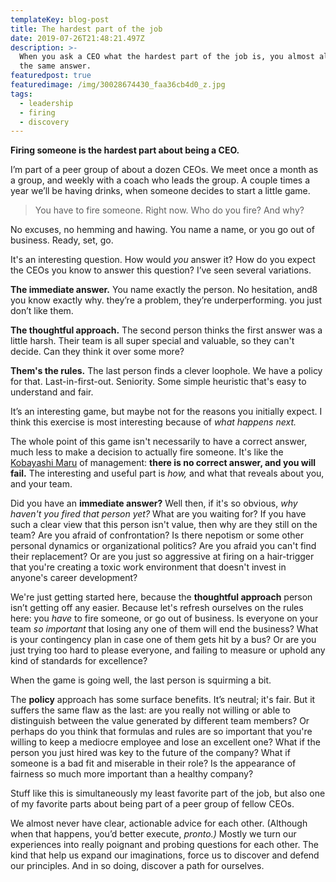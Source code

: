```yaml
---
templateKey: blog-post
title: The hardest part of the job
date: 2019-07-26T21:48:21.497Z
description: >-
  When you ask a CEO what the hardest part of the job is, you almost always get
  the same answer.
featuredpost: true
featuredimage: /img/30028674430_faa36cb4d0_z.jpg
tags:
  - leadership
  - firing
  - discovery
---
```

**Firing someone is the hardest part about being a CEO.**

I’m part of a peer group of about a dozen CEOs. We meet once a month as a group, and weekly with a coach who leads the group. A couple times a year we’ll be having drinks, when someone decides to start a little game.

> You have to fire someone. Right now. Who do you fire? And why?

No excuses, no hemming and hawing. You name a name, or you go out of business. Ready, set, go.

It's an interesting question. How would _you_ answer it? How do you expect the CEOs you know to answer this question? I’ve seen several variations.

**The immediate answer.** You name exactly the person. No hesitation, and8 you know exactly why. they’re a problem, they’re underperforming. you just don’t like them.

**The thoughtful approach.** The second person thinks the first answer was a little harsh. Their team is all super special and valuable, so they can't decide. Can they think it over some more?

**Them's the rules.** The last person finds a clever loophole. We have a policy for that. Last-in-first-out. Seniority. Some simple heuristic that's easy to understand and fair.

It’s an interesting game, but maybe not for the reasons you initially expect. I think this exercise is most interesting because of _what happens next._

The whole point of this game isn't necessarily to have a correct answer, much less to make a decision to actually fire someone. It's like the [Kobayashi Maru](https://en.wikipedia.org/wiki/Kobayashi_Maru) of management: **there is no correct answer, and you will fail.** The interesting and useful part is _how,_ and what that reveals about you, and your team.

Did you have an **immediate answer?** Well then, if it's so obvious, _why haven't you fired that person yet?_ What are you waiting for? If you have such a clear view that this person isn't value, then why are they still on the team? Are you afraid of confrontation? Is there nepotism or some other personal dynamics or organizational politics? Are you afraid you can't find their replacement? Or are you just so aggressive at firing on a hair-trigger that you're creating a toxic work environment that doesn't invest in anyone's career development?

We're just getting started here, because the **thoughtful approach** person isn’t getting off any easier. Because let's refresh ourselves on the rules here: you _have_ to fire someone, or go out of business. Is everyone on your team _so important_ that losing any one of them will end the business? What is your contingency plan in case one of them gets hit by a bus? Or are you just trying too hard to please everyone, and failing to measure or uphold any kind of standards for excellence?

When the game is going well, the last person is squirming a bit.

The **policy** approach has some surface benefits. It’s neutral; it's fair. But it suffers the same flaw as the last: are you really not willing or able to distinguish between the value generated by different team members? Or perhaps do you think that formulas and rules are so important that you're willing to keep a mediocre employee and lose an excellent one? What if the person you just hired was key to the future of the company? What if someone is a bad fit and miserable in their role? Is the appearance of fairness so much more important than a healthy company?

Stuff like this is simultaneously my least favorite part of the job, but also one of my favorite parts about being part of a peer group of fellow CEOs.

We almost never have clear, actionable advice for each other. (Although when that happens, you’d better execute, _pronto.)_ Mostly we turn our experiences into really poignant and probing questions for each other. The kind that help us expand our imaginations, force us to discover and defend our principles. And in so doing, discover a path for ourselves.


